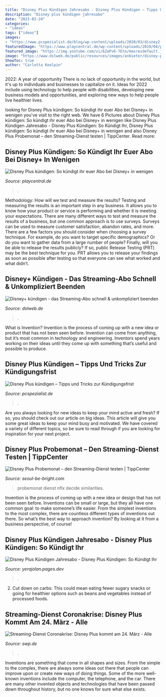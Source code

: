 ```yaml
---
title: "Disney Plus Kündigen Jahresabo - Disney Plus Kündigen – Tipps Und Tricks Zur Kündigungsfrist"
description: "Disney plus kündigen jahresabo"
date: "2023-03-24"
categories:
- "ideas"
tags: ["ideas"]
images:
- "https://www.pcspezialist.de/blog/wp-content/uploads/2020/03/disney2-498x500.jpg"
featuredImage: "https://www.playcentral.de/wp-content/uploads/2019/04/pic-42912-768x433.png"
featured_image: "https://img.youtube.com/vi/6ZaPv6-7Eto/maxresdefault.jpg"
image: "https://www.dslweb.de/public/resources/images/anbieter/disney-plus-logo-375.jpg"
ShowToc: true
author: "Carlotta Koelpin"
---
```



2022: A year of opportunity
There is no lack of opportunity in the world, but it's up to individuals and businesses to capitalize on it. Ideas for 2022 include using technology to help people with disabilities, developing new business models and opportunities, and exploring new ways to help people live healthier lives.

	

		
looking for Disney Plus kündigen: So kündigt ihr euer Abo bei Disney+ in wenigen you've visit to the right web. We have 6 Pictures about Disney Plus kündigen: So kündigt ihr euer Abo bei Disney+ in wenigen like Disney Plus Kündigen Jahresabo - Disney Plus Kündigen: So Kündigt Ihr, Disney Plus kündigen: So kündigt ihr euer Abo bei Disney+ in wenigen and also Disney Plus Probemonat – den Streaming-Dienst testen | TippCenter. Read more:
		
    
## Disney Plus Kündigen: So Kündigt Ihr Euer Abo Bei Disney+ In Wenigen

<img loading=lazy src="https://www.playcentral.de/wp-content/uploads/2021/04/disneypluskuendigen1-768x432.jpg" onerror="this.onerror=null;this.src='https://tse2.mm.bing.net/th?id=OIP.3Et2r9k8gFkzCCnko6UwJwHaEK&amp;pid=15.1';" alt="Disney Plus kündigen: So kündigt ihr euer Abo bei Disney+ in wenigen">

_Source: playcentral.de_

>. 

	

Methodology: How will we test and measure the results?
Testing and measuring the results is an important step in any business. It allows you to know how your product or service is performing and whether it is meeting your expectations. There are many different ways to test and measure the results of a business, but one common approach is to use surveys. Surveys can be used to measure customer satisfaction, abandon rates, and more.
There are a few factors you should consider when choosing a survey technique. For example, do you want to target specific demographics? Or do you want to gather data from a large number of people? Finally, will you be able to release the results publicly? If so, public Release Testing (PRT) may be the best technique for you. PRT allows you to release your findings as soon as possible after testing so that everyone can see what worked and what didn’t.

    
## Disney+ Kündigen - Das Streaming-Abo Schnell &amp; Unkompliziert Beenden

<img loading=lazy src="https://www.dslweb.de/public/resources/images/anbieter/disney-plus-logo-375.jpg" onerror="this.onerror=null;this.src='https://tse4.mm.bing.net/th?id=OIP.RKauKUO552yycSvIkxqhwAAAAA&amp;pid=15.1';" alt="Disney+ kündigen - das Streaming-Abo schnell &amp; unkompliziert beenden">

_Source: dslweb.de_

>. 

	

What is Invention?
Invention is the process of coming up with a new idea or product that has not been seen before. Invention can come from anything, but it’s most common in technology and engineering. Inventors spend years working on their ideas until they come up with something that’s useful and possible to produce.

    
## Disney Plus Kündigen – Tipps Und Tricks Zur Kündigungsfrist

<img loading=lazy src="https://www.pcspezialist.de/blog/wp-content/uploads/2020/03/disney2-498x500.jpg" onerror="this.onerror=null;this.src='https://tse3.mm.bing.net/th?id=OIP.ybyJzoWY98XP6T7zHP-yEwHaHb&amp;pid=15.1';" alt="Disney Plus kündigen – Tipps und Tricks zur Kündigungsfrist">

_Source: pcspezialist.de_

>. 

	

Are you always looking for new ideas to keep your mind active and fresh? If so, you should check out our article on big ideas. This article will give you some great ideas to keep your mind busy and motivated. We have covered a variety of different topics, so be sure to read through if you are looking for inspiration for your next project.

    
## Disney Plus Probemonat – Den Streaming-Dienst Testen | TippCenter

<img loading=lazy src="https://cdn.businessinsider.de/wp-content/uploads/2019/12/screen-shot-2019-11-12-at-93744-am-3.png" onerror="this.onerror=null;this.src='https://tse3.mm.bing.net/th?id=OIP.8hcU4YgLdV5_d4nk_g1XqQHaD6&amp;pid=15.1';" alt="Disney Plus Probemonat – den Streaming-Dienst testen | TippCenter">

_Source: seoul-be-bright.com_

>probemonat dienst nflx decide similarities. 

	

Invention is the process of coming up with a new idea or design that has not been seen before. Inventions can be small or large, but they all have one common goal: to make someone’s life easier. From the simplest inventions to the most complex, there are countless different types of inventions out there. So what’s the best way to approach invention? By looking at it from a business perspective, of course!

    
## Disney Plus Kündigen Jahresabo - Disney Plus Kündigen: So Kündigt Ihr

<img loading=lazy src="https://www.playcentral.de/wp-content/uploads/2019/04/pic-42912-768x433.png" onerror="this.onerror=null;this.src='https://tse2.mm.bing.net/th?id=OIP.fnihJVsu5cncYGGRi7LPTwHaEL&amp;pid=15.1';" alt="Disney Plus Kündigen Jahresabo - Disney Plus Kündigen: So Kündigt Ihr">

_Source: yerajolan.pages.dev_

>. 

	

2. Cut down on carbs: This could mean eating fewer sugary snacks or going for healthier options such as beans and vegetables instead of processed foods.

    
## Streaming-Dienst Coronakrise: Disney Plus Kommt Am 24. März - Alle

<img loading=lazy src="https://img.youtube.com/vi/6ZaPv6-7Eto/maxresdefault.jpg" onerror="this.onerror=null;this.src='https://tse4.mm.bing.net/th?id=OIP.5T7HfYgLbWmfvJwNlCREFgHaEK&amp;pid=15.1';" alt="Streaming-Dienst Coronakrise: Disney Plus kommt am 24. März - Alle">

_Source: swp.de_

>. 

	

Inventions are something that come in all shapes and sizes. From the simple to the complex, there are always some ideas out there that people can improve upon or create new ways of doing things. Some of the more well-known inventions include the computer, the telephone, and the car. There are many other invented objects and technologies that have been passed down throughout history, but no one knows for sure what else exists.

